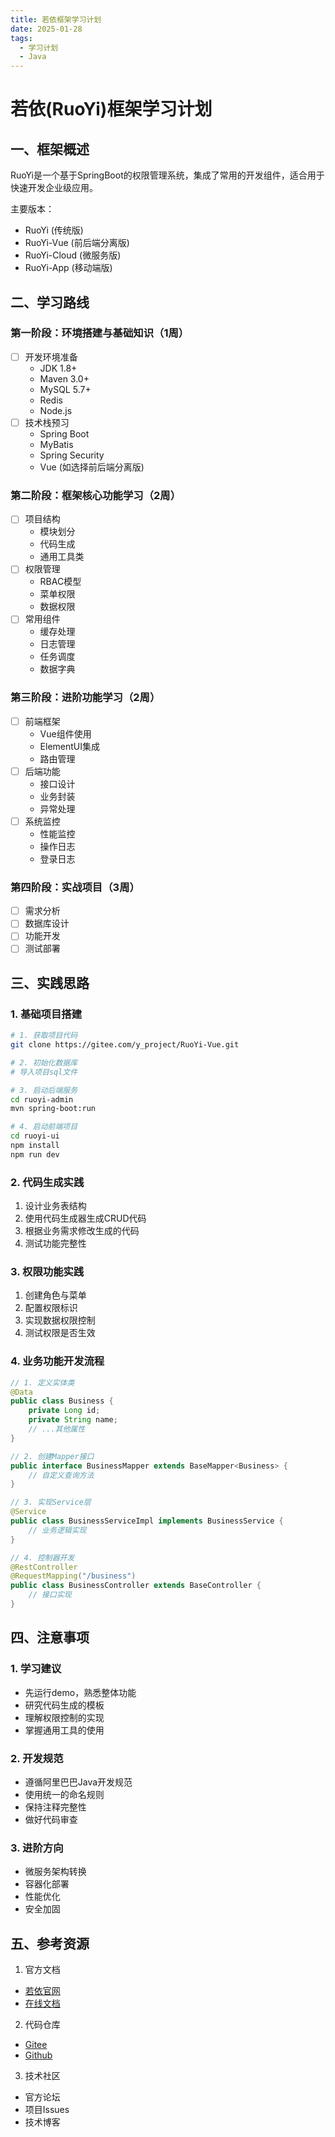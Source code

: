 ```yaml
---
title: 若依框架学习计划
date: 2025-01-28
tags:
  - 学习计划
  - Java
---
```


# 若依(RuoYi)框架学习计划

## 一、框架概述

RuoYi是一个基于SpringBoot的权限管理系统，集成了常用的开发组件，适合用于快速开发企业级应用。

主要版本：
- RuoYi (传统版)
- RuoYi-Vue (前后端分离版)
- RuoYi-Cloud (微服务版)
- RuoYi-App (移动端版)

## 二、学习路线

### 第一阶段：环境搭建与基础知识（1周）
- [ ] 开发环境准备
  - JDK 1.8+
  - Maven 3.0+
  - MySQL 5.7+
  - Redis
  - Node.js
- [ ] 技术栈预习
  - Spring Boot
  - MyBatis
  - Spring Security
  - Vue (如选择前后端分离版)

### 第二阶段：框架核心功能学习（2周）
- [ ] 项目结构
  - 模块划分
  - 代码生成
  - 通用工具类
- [ ] 权限管理
  - RBAC模型
  - 菜单权限
  - 数据权限
- [ ] 常用组件
  - 缓存处理
  - 日志管理
  - 任务调度
  - 数据字典

### 第三阶段：进阶功能学习（2周）
- [ ] 前端框架
  - Vue组件使用
  - ElementUI集成
  - 路由管理
- [ ] 后端功能
  - 接口设计
  - 业务封装
  - 异常处理
- [ ] 系统监控
  - 性能监控
  - 操作日志
  - 登录日志

### 第四阶段：实战项目（3周）
- [ ] 需求分析
- [ ] 数据库设计
- [ ] 功能开发
- [ ] 测试部署

## 三、实践思路

### 1. 基础项目搭建
```bash
# 1. 获取项目代码
git clone https://gitee.com/y_project/RuoYi-Vue.git

# 2. 初始化数据库
# 导入项目sql文件

# 3. 启动后端服务
cd ruoyi-admin
mvn spring-boot:run

# 4. 启动前端项目
cd ruoyi-ui
npm install
npm run dev
```

### 2. 代码生成实践
1. 设计业务表结构
2. 使用代码生成器生成CRUD代码
3. 根据业务需求修改生成的代码
4. 测试功能完整性

### 3. 权限功能实践
1. 创建角色与菜单
2. 配置权限标识
3. 实现数据权限控制
4. 测试权限是否生效

### 4. 业务功能开发流程
```java
// 1. 定义实体类
@Data
public class Business {
    private Long id;
    private String name;
    // ...其他属性
}

// 2. 创建Mapper接口
public interface BusinessMapper extends BaseMapper<Business> {
    // 自定义查询方法
}

// 3. 实现Service层
@Service
public class BusinessServiceImpl implements BusinessService {
    // 业务逻辑实现
}

// 4. 控制器开发
@RestController
@RequestMapping("/business")
public class BusinessController extends BaseController {
    // 接口实现
}
```

## 四、注意事项

### 1. 学习建议
- 先运行demo，熟悉整体功能
- 研究代码生成的模板
- 理解权限控制的实现
- 掌握通用工具的使用

### 2. 开发规范
- 遵循阿里巴巴Java开发规范
- 使用统一的命名规则
- 保持注释完整性
- 做好代码审查

### 3. 进阶方向
- 微服务架构转换
- 容器化部署
- 性能优化
- 安全加固

## 五、参考资源

1. 官方文档
- [若依官网](http://ruoyi.vip)
- [在线文档](http://doc.ruoyi.vip)

2. 代码仓库
- [Gitee](https://gitee.com/y_project/RuoYi-Vue)
- [Github](https://github.com/yangzongzhuan/RuoYi-Vue)

3. 技术社区
- 官方论坛
- 项目Issues
- 技术博客